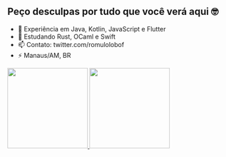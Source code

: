 ## Peço desculpas por tudo que você verá aqui 🤓


- 🔭 Experiência em Java, Kotlin, JavaScript e Flutter
- 🌱 Estudando Rust, OCaml e Swift
- 📫 Contato: twitter.com/romulolobof
- ⚡ Manaus/AM, BR

<div>
  <a href="https://github.com/Lobones">
  <img height="180em" src="https://github-readme-stats.vercel.app/api?username=Lobones&show_icons=true&theme=dracula&include_all_commits=true&count_private=true"/>
  <img height="180em" src="https://github-readme-stats.vercel.app/api/top-langs/?username=Lobones&layout=compact&langs_count=7&theme=dracula"/>
</div>
